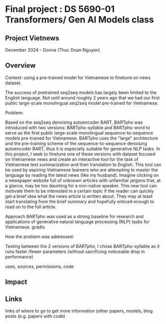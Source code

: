 # Final project : DS 5690-01 Transformers/ Gen AI Models class
## Project Vietnews
December 2024 -
Donna (Thuc Doan Nguyen)

## Overview
Context: using a pre-trained model for Vietnamese to finetune on news dataset.

 The success of pretrained seq2seq models has largely been limited to the English language. Not until around roughly 2 years ago that we had our first public large-scale  monolingual seq2seq model pre-trained for Vietnamese. 

Problem: 

Based on the seq2seq denoising autoencoder BART, BARTpho was introduced with two versions: BARTpho-syllable and BARTpho-word to serve as the first public large-scale monolingual sequence-to-sequence models pre-trained for Vietnamese. BARTpho uses the "large" architecture and the pre-training scheme of the sequence-to-sequence denoising autoencoder BART, thus it is especially suitable for generative NLP tasks.  In this project, I seek to finetune one of these versions with dataset focused on Vietnamese news and create an interactive tool for the task of Vietnamese text summarization and then translation to English. This tool can be used by aspiring Vietnamese learners who are attempting to master the language by reading the latest news (like my husband). Imagine clicking on a newspaper website full of unknown articles with unfamiliar jargons that, at a glance, may be too daunting for a non-native speaker. This new tool can motivate them to be interested in a certain topic if the reader can quickly get a brief idea what the news article is written about. They may at least start translating from the brief summary and hopefully enticed enough to read on to the full article.

 
Approach
BARTpho was used as a strong baseline for research and applications of generative natural language processing (NLP) tasks for Vietnamese. gradio
 
How the problem was addressed:

Testing between the 2 versions of BARTpho, I chose BARTpho-syllable as it runs faster /fewer parameters (without sacrificing noticeable drop in performance)

uses, sources, permissions, code

## Impact

## Links
links of where to go to get more information (other papers, models, blog posts (e.g. papers with code)
